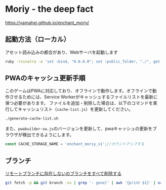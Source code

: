 Moriy - the deep fact
=====================

https://yamahei.github.io/enchant_moriy/

起動方法（ローカル）
--------

アセット読み込みの都合があり、Webサーバを起動します

```sh
ruby -rsinatra -e 'set :bind, "0.0.0.0"; set :public_folder, "./", get("/"){"Hello world"}'
```

PWAのキャッシュ更新手順
--------------------

このゲームはPWAに対応しており、オフラインで動作します。オフラインで動作させるためには、Service Workerがキャッシュするファイルリストを最新に保つ必要があります。
ファイルを追加・削除した場合は、以下のコマンドを実行してキャッシュリスト（`cache-list.js`）を更新してください。

```sh
./generate-cache-list.sh
```

また、`pwabuilder-sw.js`のバージョンを更新して、pwaキャッシュの更新をブラウザが検出できるようにします。
```js
const CACHE_STORAGE_NAME = 'enchant_moriy_v1';//カウントアップする
```

ブランチ
---------

[リモートブランチに存在しないのブランチをすべて削除する](https://e-penguiner.com/remove-local-branches-not-on-remote/)

```sh
git fetch -p && git branch -vv | grep ': gone]' | awk '{print $1}' | xargs git branch -D
```